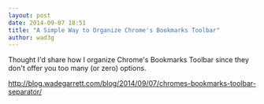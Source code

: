 ```yaml
---
layout: post
date: 2014-09-07 18:51
title: "A Simple Way to Organize Chrome's Bookmarks Toolbar"
author: wad3g
---
```


Thought I'd share how I organize Chrome's Bookmarks Toolbar since they don't offer you too many (or zero) options.

http://blog.wadegarrett.com/blog/2014/09/07/chromes-bookmarks-toolbar-separator/
